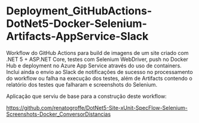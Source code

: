 # Deployment_GitHubActions-DotNet5-Docker-Selenium-Artifacts-AppService-Slack
Workflow do GitHub Actions para build de imagens de um site criado com .NET 5 + ASP.NET Core, testes com Selenium WebDriver, push no Docker Hub e deployment no Azure App Service através do uso de containers. Inclui ainda o envio ao Slack de notificações de sucesso no processamento do workflow ou falha na execução dos testes, além de Artifacts contendo o relatório dos testes que falharam e screenshots do Selenium.

Aplicação que serviu de base para a construção deste workflow:

https://github.com/renatogroffe/DotNet5-Site-xUnit-SpecFlow-Selenium-Screenshots-Docker_ConversorDistancias
